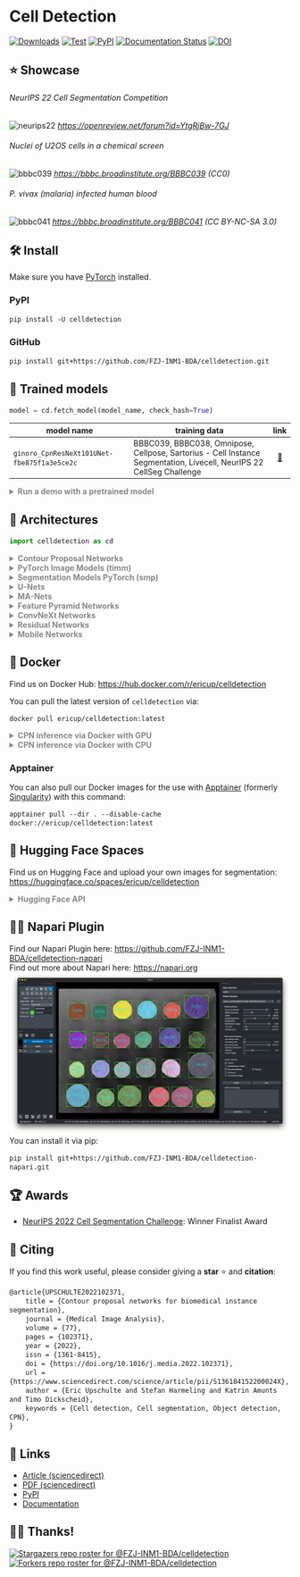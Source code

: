 # Cell Detection

[![Downloads](https://static.pepy.tech/badge/celldetection?l)](https://pepy.tech/project/celldetection)
[![Test](https://github.com/FZJ-INM1-BDA/celldetection/workflows/Test/badge.svg)](https://github.com/FZJ-INM1-BDA/celldetection/actions?query=workflow%3ATest)
[![PyPI](https://img.shields.io/pypi/v/celldetection?l)](https://pypi.org/project/celldetection/)
[![Documentation Status](https://readthedocs.org/projects/celldetection/badge/?version=latest)](https://celldetection.readthedocs.io/en/latest/?badge=latest)
[![DOI](https://zenodo.org/badge/349111085.svg)](https://zenodo.org/badge/latestdoi/349111085)

## ⭐ Showcase

###### NeurIPS 22 Cell Segmentation Competition

![neurips22](https://raw.githubusercontent.com/FZJ-INM1-BDA/celldetection/main/assets/neurips-cellseg-demo.png "NeurIPS 22 Cell Segmentation Competition - Find more information here: https://neurips.cc/Conferences/2022/CompetitionTrack")
*https://openreview.net/forum?id=YtgRjBw-7GJ*

###### Nuclei of U2OS cells in a chemical screen

![bbbc039](https://raw.githubusercontent.com/FZJ-INM1-BDA/celldetection/main/assets/bbbc039-cpn-u22-demo.png "BBBC039 demo with CpnU22 - Find the dataset here: https://bbbc.broadinstitute.org/BBBC039")
*https://bbbc.broadinstitute.org/BBBC039 (CC0)*

###### P. vivax (malaria) infected human blood

![bbbc041](https://raw.githubusercontent.com/FZJ-INM1-BDA/celldetection/main/assets/bbbc041-cpn-u22-demo.png "BBBC041 demo with CpnU22 - Find the dataset here: https://bbbc.broadinstitute.org/BBBC041")
*https://bbbc.broadinstitute.org/BBBC041 (CC BY-NC-SA 3.0)*

## 🛠 Install

Make sure you have [PyTorch](https://pytorch.org/get-started/locally/) installed.

### PyPI

```
pip install -U celldetection
```

### GitHub

```
pip install git+https://github.com/FZJ-INM1-BDA/celldetection.git
```

## 💾 Trained models

```python
model = cd.fetch_model(model_name, check_hash=True)
```

| model name                                  | training data                                                                                                        |                                           link                                            |
|---------------------------------------------|----------------------------------------------------------------------------------------------------------------------|:-----------------------------------------------------------------------------------------:| 
| `ginoro_CpnResNeXt101UNet-fbe875f1a3e5ce2c` | BBBC039, BBBC038, Omnipose, Cellpose, Sartorius - Cell Instance Segmentation, Livecell, NeurIPS 22 CellSeg Challenge | [🔗](https://celldetection.org/torch/models/ginoro_CpnResNeXt101UNet-fbe875f1a3e5ce2c.pt) |

<details>
  <summary style="font-weight: bold; color: #888888">Run a demo with a pretrained model</summary>

```python
import torch, cv2, celldetection as cd
from skimage.data import coins
from matplotlib import pyplot as plt

# Load pretrained model
device = 'cuda' if torch.cuda.is_available() else 'cpu'
model = cd.fetch_model('ginoro_CpnResNeXt101UNet-fbe875f1a3e5ce2c', check_hash=True).to(device)
model.eval()

# Load input
img = coins()
img = cv2.cvtColor(img, cv2.COLOR_GRAY2RGB)
print(img.dtype, img.shape, (img.min(), img.max()))

# Run model
with torch.no_grad():
    x = cd.to_tensor(img, transpose=True, device=device, dtype=torch.float32)
    x = x / 255  # ensure 0..1 range
    x = x[None]  # add batch dimension: Tensor[3, h, w] -> Tensor[1, 3, h, w]
    y = model(x)

# Show results for each batch item
contours = y['contours']
for n in range(len(x)):
    cd.imshow_row(x[n], x[n], figsize=(16, 9), titles=('input', 'contours'))
    cd.plot_contours(contours[n])
    plt.show()
```

</details>

## 🔬 Architectures

```python
import celldetection as cd
```

<details>
  <summary style="font-weight: bold; color: #888888">Contour Proposal Networks</summary>

- [`cd.models.CPN`](https://docs.celldetection.org/en/latest/celldetection.models.html#celldetection.models.cpn.CPN)
- [`cd.models.CpnU22`](https://docs.celldetection.org/en/latest/celldetection.models.html#celldetection.models.cpn.CpnU22)
- [`cd.models.CPNCore`](https://docs.celldetection.org/en/latest/celldetection.models.html#celldetection.models.cpn.CPNCore)
- [`cd.models.CpnResUNet`](https://docs.celldetection.org/en/latest/celldetection.models.html#celldetection.models.cpn.CpnResUNet)
- [`cd.models.CpnSlimU22`](https://docs.celldetection.org/en/latest/celldetection.models.html#celldetection.models.cpn.CpnSlimU22)
- [`cd.models.CpnWideU22`](https://docs.celldetection.org/en/latest/celldetection.models.html#celldetection.models.cpn.CpnWideU22)
- [`cd.models.CpnResNet18FPN`](https://docs.celldetection.org/en/latest/celldetection.models.html#celldetection.models.cpn.CpnResNet18FPN)
- [`cd.models.CpnResNet34FPN`](https://docs.celldetection.org/en/latest/celldetection.models.html#celldetection.models.cpn.CpnResNet34FPN)
- [`cd.models.CpnResNet50FPN`](https://docs.celldetection.org/en/latest/celldetection.models.html#celldetection.models.cpn.CpnResNet50FPN)
- [`cd.models.CpnResNeXt50FPN`](https://docs.celldetection.org/en/latest/celldetection.models.html#celldetection.models.cpn.CpnResNeXt50FPN)
- [`cd.models.CpnResNet101FPN`](https://docs.celldetection.org/en/latest/celldetection.models.html#celldetection.models.cpn.CpnResNet101FPN)
- [`cd.models.CpnResNet152FPN`](https://docs.celldetection.org/en/latest/celldetection.models.html#celldetection.models.cpn.CpnResNet152FPN)
- [`cd.models.CpnResNet18UNet`](https://docs.celldetection.org/en/latest/celldetection.models.html#celldetection.models.cpn.CpnResNet18UNet)
- [`cd.models.CpnResNet34UNet`](https://docs.celldetection.org/en/latest/celldetection.models.html#celldetection.models.cpn.CpnResNet34UNet)
- [`cd.models.CpnResNet50UNet`](https://docs.celldetection.org/en/latest/celldetection.models.html#celldetection.models.cpn.CpnResNet50UNet)
- [`cd.models.CpnResNeXt101FPN`](https://docs.celldetection.org/en/latest/celldetection.models.html#celldetection.models.cpn.CpnResNeXt101FPN)
- [`cd.models.CpnResNeXt152FPN`](https://docs.celldetection.org/en/latest/celldetection.models.html#celldetection.models.cpn.CpnResNeXt152FPN)
- [`cd.models.CpnResNeXt50UNet`](https://docs.celldetection.org/en/latest/celldetection.models.html#celldetection.models.cpn.CpnResNeXt50UNet)
- [`cd.models.CpnResNet101UNet`](https://docs.celldetection.org/en/latest/celldetection.models.html#celldetection.models.cpn.CpnResNet101UNet)
- [`cd.models.CpnResNet152UNet`](https://docs.celldetection.org/en/latest/celldetection.models.html#celldetection.models.cpn.CpnResNet152UNet)
- [`cd.models.CpnResNeXt101UNet`](https://docs.celldetection.org/en/latest/celldetection.models.html#celldetection.models.cpn.CpnResNeXt101UNet)
- [`cd.models.CpnResNeXt152UNet`](https://docs.celldetection.org/en/latest/celldetection.models.html#celldetection.models.cpn.CpnResNeXt152UNet)
- [`cd.models.CpnWideResNet50FPN`](https://docs.celldetection.org/en/latest/celldetection.models.html#celldetection.models.cpn.CpnWideResNet50FPN)
- [`cd.models.CpnWideResNet101FPN`](https://docs.celldetection.org/en/latest/celldetection.models.html#celldetection.models.cpn.CpnWideResNet101FPN)
- [`cd.models.CpnMobileNetV3LargeFPN`](https://docs.celldetection.org/en/latest/celldetection.models.html#celldetection.models.cpn.CpnMobileNetV3LargeFPN)
- [`cd.models.CpnMobileNetV3SmallFPN`](https://docs.celldetection.org/en/latest/celldetection.models.html#celldetection.models.cpn.CpnMobileNetV3SmallFPN)

</details>

<details>
  <summary style="font-weight: bold; color: #888888">PyTorch Image Models (timm)</summary>

Also have a look at [Timm Documentation](https://huggingface.co/docs/timm/index).

```python
import timm

timm.list_models(filter='*')  # explore available models
```

- [`cd.models.CpnTimmMaNet`](https://docs.celldetection.org/en/latest/celldetection.models.html#celldetection.models.cpn.CpnTimmMaNet)
- [`cd.models.CpnTimmUNet`](https://docs.celldetection.org/en/latest/celldetection.models.html#celldetection.models.cpn.CpnTimmUNet)
- [`cd.models.TimmEncoder`](https://docs.celldetection.org/en/latest/celldetection.models.html#celldetection.models.timmodels.TimmEncoder)
- [`cd.models.TimmFPN`](https://docs.celldetection.org/en/latest/celldetection.models.html#celldetection.models.fpn.TimmFPN)
- [`cd.models.TimmMaNet`](https://docs.celldetection.org/en/latest/celldetection.models.html#celldetection.models.manet.TimmMaNet)
- [`cd.models.TimmUNet`](https://docs.celldetection.org/en/latest/celldetection.models.html#celldetection.models.unet.TimmUNet)

</details>

<details>
  <summary style="font-weight: bold; color: #888888">Segmentation Models PyTorch (smp)</summary>

```python
import segmentation_models_pytorch as smp

smp.encoders.get_encoder_names()  # explore available models
```

```python
encoder = cd.models.SmpEncoder(encoder_name='mit_b5', pretrained='imagenet')
```

Find a list of [Smp Encoders](https://smp.readthedocs.io/en/latest/encoders.html) in the `smp` documentation.

- [`cd.models.CpnSmpMaNet`](https://docs.celldetection.org/en/latest/celldetection.models.html#celldetection.models.cpn.CpnSmpMaNet)
- [`cd.models.CpnSmpUNet`](https://docs.celldetection.org/en/latest/celldetection.models.html#celldetection.models.cpn.CpnSmpUNet)
- [`cd.models.SmpEncoder`](https://docs.celldetection.org/en/latest/celldetection.models.html#celldetection.models.smp.SmpEncoder)
- [`cd.models.SmpFPN`](https://docs.celldetection.org/en/latest/celldetection.models.html#celldetection.models.fpn.SmpFPN)
- [`cd.models.SmpMaNet`](https://docs.celldetection.org/en/latest/celldetection.models.html#celldetection.models.manet.SmpMaNet)
- [`cd.models.SmpUNet`](https://docs.celldetection.org/en/latest/celldetection.models.html#celldetection.models.unet.SmpUNet)

</details>

<details>
    <summary style="font-weight: bold; color: #888888">U-Nets</summary>

```python
# U-Nets are available in 2D and 3D
import celldetection as cd

model = cd.models.ResNeXt50UNet(in_channels=3, out_channels=1, nd=3)
```

- [`cd.models.U22`](https://docs.celldetection.org/en/latest/celldetection.models.html#celldetection.models.unet.U22)
- [`cd.models.U17`](https://docs.celldetection.org/en/latest/celldetection.models.html#celldetection.models.unet.U17)
- [`cd.models.U12`](https://docs.celldetection.org/en/latest/celldetection.models.html#celldetection.models.unet.U12)
- [`cd.models.UNet`](https://docs.celldetection.org/en/latest/celldetection.models.html#celldetection.models.unet.UNet)
- [`cd.models.WideU22`](https://docs.celldetection.org/en/latest/celldetection.models.html#celldetection.models.unet.WideU22)
- [`cd.models.SlimU22`](https://docs.celldetection.org/en/latest/celldetection.models.html#celldetection.models.unet.SlimU22)
- [`cd.models.ResUNet`](https://docs.celldetection.org/en/latest/celldetection.models.html#celldetection.models.unet.ResUNet)
- [`cd.models.UNetEncoder`](https://docs.celldetection.org/en/latest/celldetection.models.html#celldetection.models.unet.UNetEncoder)
- [`cd.models.ResNet50UNet`](https://docs.celldetection.org/en/latest/celldetection.models.html#celldetection.models.unet.ResNet50UNet)
- [`cd.models.ResNet18UNet`](https://docs.celldetection.org/en/latest/celldetection.models.html#celldetection.models.unet.ResNet18UNet)
- [`cd.models.ResNet34UNet`](https://docs.celldetection.org/en/latest/celldetection.models.html#celldetection.models.unet.ResNet34UNet)
- [`cd.models.ResNet152UNet`](https://docs.celldetection.org/en/latest/celldetection.models.html#celldetection.models.unet.ResNet152UNet)
- [`cd.models.ResNet101UNet`](https://docs.celldetection.org/en/latest/celldetection.models.html#celldetection.models.unet.ResNet101UNet)
- [`cd.models.ResNeXt50UNet`](https://docs.celldetection.org/en/latest/celldetection.models.html#celldetection.models.unet.ResNeXt50UNet)
- [`cd.models.ResNeXt152UNet`](https://docs.celldetection.org/en/latest/celldetection.models.html#celldetection.models.unet.ResNeXt152UNet)
- [`cd.models.ResNeXt101UNet`](https://docs.celldetection.org/en/latest/celldetection.models.html#celldetection.models.unet.ResNeXt101UNet)
- [`cd.models.WideResNet50UNet`](https://docs.celldetection.org/en/latest/celldetection.models.html#celldetection.models.unet.WideResNet50UNet)
- [`cd.models.WideResNet101UNet`](https://docs.celldetection.org/en/latest/celldetection.models.html#celldetection.models.unet.WideResNet101UNet)
- [`cd.models.MobileNetV3SmallUNet`](https://docs.celldetection.org/en/latest/celldetection.models.html#celldetection.models.unet.MobileNetV3SmallUNet)
- [`cd.models.MobileNetV3LargeUNet`](https://docs.celldetection.org/en/latest/celldetection.models.html#celldetection.models.unet.MobileNetV3LargeUNet)

</details>

<details>
    <summary style="font-weight: bold; color: #888888">MA-Nets</summary>

```python
# Many MA-Nets are available in 2D and 3D
import celldetection as cd

encoder = cd.models.ConvNeXtSmall(in_channels=3, nd=3)
model = cd.models.MaNet(encoder, out_channels=1, nd=3)
```

- [`cd.models.MaNet`](https://docs.celldetection.org/en/latest/celldetection.models.html#celldetection.models.manet.MaNet)
- [`cd.models.SmpMaNet`](https://docs.celldetection.org/en/latest/celldetection.models.html#celldetection.models.manet.SmpMaNet)
- [`cd.models.TimmMaNet`](https://docs.celldetection.org/en/latest/celldetection.models.html#celldetection.models.manet.TimmMaNet)

</details>

<details>
    <summary style="font-weight: bold; color: #888888">Feature Pyramid Networks</summary>

- [`cd.models.FPN`](https://docs.celldetection.org/en/latest/celldetection.models.html#celldetection.models.fpn.FPN)
- [`cd.models.ResNet18FPN`](https://docs.celldetection.org/en/latest/celldetection.models.html#celldetection.models.fpn.ResNet18FPN)
- [`cd.models.ResNet34FPN`](https://docs.celldetection.org/en/latest/celldetection.models.html#celldetection.models.fpn.ResNet34FPN)
- [`cd.models.ResNet50FPN`](https://docs.celldetection.org/en/latest/celldetection.models.html#celldetection.models.fpn.ResNet50FPN)
- [`cd.models.ResNeXt50FPN`](https://docs.celldetection.org/en/latest/celldetection.models.html#celldetection.models.fpn.ResNeXt50FPN)
- [`cd.models.ResNet101FPN`](https://docs.celldetection.org/en/latest/celldetection.models.html#celldetection.models.fpn.ResNet101FPN)
- [`cd.models.ResNet152FPN`](https://docs.celldetection.org/en/latest/celldetection.models.html#celldetection.models.fpn.ResNet152FPN)
- [`cd.models.ResNeXt101FPN`](https://docs.celldetection.org/en/latest/celldetection.models.html#celldetection.models.fpn.ResNeXt101FPN)
- [`cd.models.ResNeXt152FPN`](https://docs.celldetection.org/en/latest/celldetection.models.html#celldetection.models.fpn.ResNeXt152FPN)
- [`cd.models.WideResNet50FPN`](https://docs.celldetection.org/en/latest/celldetection.models.html#celldetection.models.fpn.WideResNet50FPN)
- [`cd.models.WideResNet101FPN`](https://docs.celldetection.org/en/latest/celldetection.models.html#celldetection.models.fpn.WideResNet101FPN)
- [`cd.models.MobileNetV3LargeFPN`](https://docs.celldetection.org/en/latest/celldetection.models.html#celldetection.models.fpn.MobileNetV3LargeFPN)
- [`cd.models.MobileNetV3SmallFPN`](https://docs.celldetection.org/en/latest/celldetection.models.html#celldetection.models.fpn.MobileNetV3SmallFPN)

</details>

<details>
    <summary style="font-weight: bold; color: #888888">ConvNeXt Networks</summary>

```python
# ConvNeXt Networks are available in 2D and 3D
import celldetection as cd

model = cd.models.ConvNeXtSmall(in_channels=3, nd=3)
```

- [`cd.models.ConvNeXt`](https://docs.celldetection.org/en/latest/celldetection.models.html#celldetection.models.convnext.MaNet)
- [`cd.models.ConvNeXtTiny`](https://docs.celldetection.org/en/latest/celldetection.models.html#celldetection.models.convnext.ConvNeXtTiny)
- [`cd.models.ConvNeXtSmall`](https://docs.celldetection.org/en/latest/celldetection.models.html#celldetection.models.convnext.ConvNeXtSmall)
- [`cd.models.ConvNeXtBase`](https://docs.celldetection.org/en/latest/celldetection.models.html#celldetection.models.convnext.ConvNeXtBase)
- [`cd.models.ConvNeXtLarge`](https://docs.celldetection.org/en/latest/celldetection.models.html#celldetection.models.convnext.ConvNeXtLarge)

</details>

<details>
    <summary style="font-weight: bold; color: #888888">Residual Networks</summary>

```python
# Residual Networks are available in 2D and 3D
import celldetection as cd

model = cd.models.ResNet50(in_channels=3, nd=3)
```

- [`cd.models.ResNet18`](https://docs.celldetection.org/en/latest/celldetection.models.html#celldetection.models.resnet.ResNet18)
- [`cd.models.ResNet34`](https://docs.celldetection.org/en/latest/celldetection.models.html#celldetection.models.resnet.ResNet34)
- [`cd.models.ResNet50`](https://docs.celldetection.org/en/latest/celldetection.models.html#celldetection.models.resnet.ResNet50)
- [`cd.models.ResNet101`](https://docs.celldetection.org/en/latest/celldetection.models.html#celldetection.models.resnet.ResNet101)
- [`cd.models.ResNet152`](https://docs.celldetection.org/en/latest/celldetection.models.html#celldetection.models.resnet.ResNet152)
- [`cd.models.WideResNet50_2`](https://docs.celldetection.org/en/latest/celldetection.models.html#celldetection.models.resnet.WideResNet50_2)
- [`cd.models.ResNeXt50_32x4d`](https://docs.celldetection.org/en/latest/celldetection.models.html#celldetection.models.resnet.ResNeXt50_32x4d)
- [`cd.models.WideResNet101_2`](https://docs.celldetection.org/en/latest/celldetection.models.html#celldetection.models.resnet.WideResNet101_2)
- [`cd.models.ResNeXt101_32x8d`](https://docs.celldetection.org/en/latest/celldetection.models.html#celldetection.models.resnet.ResNeXt101_32x8d)
- [`cd.models.ResNeXt152_32x8d`](https://docs.celldetection.org/en/latest/celldetection.models.html#celldetection.models.resnet.ResNeXt152_32x8d)

</details>

<details>
    <summary style="font-weight: bold; color: #888888">Mobile Networks</summary>

- [`cd.models.MobileNetV3Large`](https://docs.celldetection.org/en/latest/celldetection.models.html#celldetection.models.mobilenetv3.MobileNetV3Large)
- [`cd.models.MobileNetV3Small`](https://docs.celldetection.org/en/latest/celldetection.models.html#celldetection.models.mobilenetv3.MobileNetV3Small)

</details>

## 🐳 Docker

Find us on Docker Hub: https://hub.docker.com/r/ericup/celldetection

You can pull the latest version of `celldetection` via:
```
docker pull ericup/celldetection:latest
```

<details>
    <summary style="font-weight: bold; color: #888888">CPN inference via Docker with GPU</summary>

```
docker run --rm \
  -v $PWD/docker/outputs:/outputs/ \
  -v $PWD/docker/inputs/:/inputs/ \
  -v $PWD/docker/models/:/models/ \
  --gpus="device=0" \
  celldetection:latest /bin/bash -c \
  "python cpn_inference.py --tile_size=1024 --stride=768 --precision=32-true"
```
</details>
<details>
    <summary style="font-weight: bold; color: #888888">CPN inference via Docker with CPU</summary>

```
docker run --rm \
  -v $PWD/docker/outputs:/outputs/ \
  -v $PWD/docker/inputs/:/inputs/ \
  -v $PWD/docker/models/:/models/ \
  celldetection:latest /bin/bash -c \
  "python cpn_inference.py --tile_size=1024 --stride=768 --precision=32-true --accelerator=cpu"
```
</details>



### Apptainer

You can also pull our Docker images for the use with [Apptainer](https://apptainer.org/) (formerly [Singularity](https://github.com/apptainer/singularity)) with this command:

```
apptainer pull --dir . --disable-cache docker://ericup/celldetection:latest
```


## 🤗 Hugging Face Spaces

Find us on Hugging Face and upload your own images for segmentation: https://huggingface.co/spaces/ericup/celldetection

<details>
    <summary style="font-weight: bold; color: #888888">Hugging Face API</summary>

### Python

```python
import requests

response = requests.post("https://ericup-celldetection.hf.space/run/predict", json={
    "data": [
        "data:image/png;base64,iVBORw0KGgoAAAANSUhEUgAAAAEAAAABCAYAAAAfFcSJAAAACklEQVR4nGMAAQAABQABDQottAAAAABJRU5ErkJggg==",
        "ginoro_CpnResNeXt101UNet-fbe875f1a3e5ce2c",
    ]
}).json()

data = response["data"]
```

### Javascript

```javascript
const response = await fetch("https://ericup-celldetection.hf.space/run/predict", {
    method: "POST",
    headers: {"Content-Type": "application/json"},
    body: JSON.stringify({
        data: [
            "data:image/png;base64,iVBORw0KGgoAAAANSUhEUgAAAAEAAAABCAYAAAAfFcSJAAAACklEQVR4nGMAAQAABQABDQottAAAAABJRU5ErkJggg==",
            "ginoro_CpnResNeXt101UNet-fbe875f1a3e5ce2c",
        ]
    })
});

const data = await response.json();

```

</details>

## 🧑‍💻 Napari Plugin

Find our Napari Plugin here: https://github.com/FZJ-INM1-BDA/celldetection-napari </br>
Find out more about Napari here: https://napari.org
![bbbc039](https://raw.githubusercontent.com/FZJ-INM1-BDA/celldetection-napari/main/assets/coins-demo.png "Napari Plugin")
You can install it via pip:
```
pip install git+https://github.com/FZJ-INM1-BDA/celldetection-napari.git
```

## 🏆 Awards

- [NeurIPS 2022 Cell Segmentation Challenge](https://neurips22-cellseg.grand-challenge.org/): Winner Finalist Award

## 📝 Citing

If you find this work useful, please consider giving a **star** ⭐️ and **citation**:

```
@article{UPSCHULTE2022102371,
    title = {Contour proposal networks for biomedical instance segmentation},
    journal = {Medical Image Analysis},
    volume = {77},
    pages = {102371},
    year = {2022},
    issn = {1361-8415},
    doi = {https://doi.org/10.1016/j.media.2022.102371},
    url = {https://www.sciencedirect.com/science/article/pii/S136184152200024X},
    author = {Eric Upschulte and Stefan Harmeling and Katrin Amunts and Timo Dickscheid},
    keywords = {Cell detection, Cell segmentation, Object detection, CPN},
}
```

## 🔗 Links

- [Article (sciencedirect)](https://www.sciencedirect.com/science/article/pii/S136184152200024X "Contour Proposal Networks for Biomedical Instance Segmentation")
- [PDF (sciencedirect)](https://www.sciencedirect.com/sdfe/reader/pii/S136184152200024X/pdf "Contour Proposal Networks for Biomedical Instance Segmentation")
- [PyPI](https://pypi.org/project/celldetection/ "CellDetection")
- [Documentation](https://docs.celldetection.org "Documentation")

## 🧑‍🔬 Thanks!

[![Stargazers repo roster for @FZJ-INM1-BDA/celldetection](http://reporoster.com/stars/FZJ-INM1-BDA/celldetection)](https://github.com/FZJ-INM1-BDA/celldetection/stargazers)
[![Forkers repo roster for @FZJ-INM1-BDA/celldetection](http://reporoster.com/forks/FZJ-INM1-BDA/celldetection)](https://github.com/FZJ-INM1-BDA/celldetection/network/members)